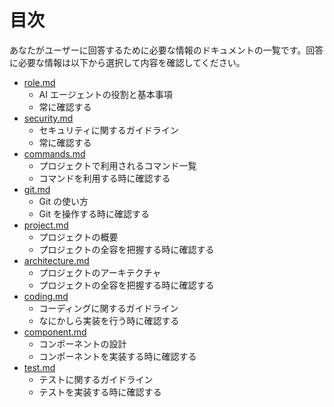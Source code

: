 # 目次

あなたがユーザーに回答するために必要な情報のドキュメントの一覧です。回答に必要な情報は以下から選択して内容を確認してください。

- [role.md](./role.md)
  - AI エージェントの役割と基本事項
  - 常に確認する
- [security.md](./security.md)
  - セキュリティに関するガイドライン
  - 常に確認する
- [commands.md](./commands.md)
  - プロジェクトで利用されるコマンド一覧
  - コマンドを利用する時に確認する
- [git.md](./git.md)
  - Git の使い方
  - Git を操作する時に確認する
- [project.md](./project.md)
  - プロジェクトの概要
  - プロジェクトの全容を把握する時に確認する
- [architecture.md](./architecture.md)
  - プロジェクトのアーキテクチャ
  - プロジェクトの全容を把握する時に確認する
- [coding.md](./coding.md)
  - コーディングに関するガイドライン
  - なにかしら実装を行う時に確認する
- [component.md](./component.md)
  - コンポーネントの設計
  - コンポーネントを実装する時に確認する
- [test.md](./test.md)
  - テストに関するガイドライン
  - テストを実装する時に確認する
